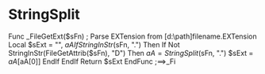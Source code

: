 # StringSplit
Func _FileGetExt($sFn) ; Parse EXTension from [d:\path\]filename.EXTension     Local $sExt = "", $aA     If StringInStr($sFn, ".") Then         If Not StringInStr(FileGetAttrib($sFn), "D") Then             $aA = StringSplit($sFn, ".")             $sExt = $aA[$aA[0]]         EndIf     EndIf     Return $sExt EndFunc  ;==>_Fi
